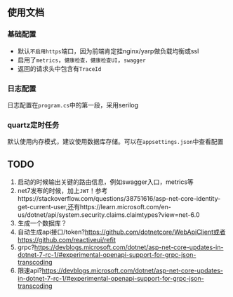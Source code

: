 ﻿## 使用文档

### 基础配置
- 默认`不启用https`端口，因为前端肯定挂nginx/yarp做负载均衡或ssl
- 启用了`metrics`，`健康检查，健康检查UI`，`swagger`
- 返回的请求头中包含有`TraceId`

### 日志配置
日志配置在`program.cs`中的第一段，采用serilog

### quartz定时任务
默认使用内存模式，建议使用数据库存储。可以在`appsettings.json`中查看配置




## TODO
1. 启动的时候输出关键的路由信息，例如swagger入口，metrics等
2. net7发布的时候，加上`JWT`！参考https://stackoverflow.com/questions/38751616/asp-net-core-identity-get-current-user,还有https://learn.microsoft.com/en-us/dotnet/api/system.security.claims.claimtypes?view=net-6.0
3. 生成一个数据库？
4. 自动生成api接口/token?https://github.com/dotnetcore/WebApiClient或者https://github.com/reactiveui/refit
5. grpc?https://devblogs.microsoft.com/dotnet/asp-net-core-updates-in-dotnet-7-rc-1/#experimental-openapi-support-for-grpc-json-transcoding
6. 限速api?https://devblogs.microsoft.com/dotnet/asp-net-core-updates-in-dotnet-7-rc-1/#experimental-openapi-support-for-grpc-json-transcoding